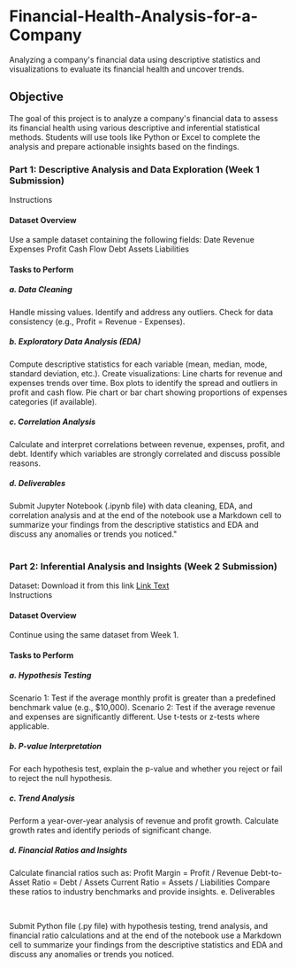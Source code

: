 # Financial-Health-Analysis-for-a-Company
Analyzing a company's financial data using descriptive statistics and visualizations to evaluate its financial health and uncover trends.

## Objective
The goal of this project is to analyze a company's financial data to assess its financial health using various descriptive and inferential statistical methods. Students will use tools like Python or Excel to complete the analysis and prepare actionable insights based on the findings.

### Part 1: Descriptive Analysis and Data Exploration (Week 1 Submission)
Instructions
#### Dataset Overview

Use a sample dataset containing the following fields:
Date
Revenue
Expenses
Profit
Cash Flow
Debt
Assets
Liabilities
#### Tasks to Perform
##### a. Data Cleaning

Handle missing values.
Identify and address any outliers.
Check for data consistency (e.g., Profit = Revenue - Expenses).
##### b. Exploratory Data Analysis (EDA)

Compute descriptive statistics for each variable (mean, median, mode, standard deviation, etc.).
Create visualizations:
Line charts for revenue and expenses trends over time.
Box plots to identify the spread and outliers in profit and cash flow.
Pie chart or bar chart showing proportions of expenses categories (if available).
##### c. Correlation Analysis

Calculate and interpret correlations between revenue, expenses, profit, and debt.
Identify which variables are strongly correlated and discuss possible reasons.
##### d. Deliverables

Submit Jupyter Notebook (.ipynb file) with data cleaning, EDA, and correlation analysis and at the end of the notebook use a Markdown cell to summarize your findings from the descriptive statistics and EDA and discuss any anomalies or trends you noticed."
</br>
</br>

### Part 2: Inferential Analysis and Insights (Week 2 Submission)
Dataset: Download it from this link <a href="#">Link Text</a> </br>
Instructions
#### Dataset Overview

Continue using the same dataset from Week 1.
#### Tasks to Perform
##### a. Hypothesis Testing

Scenario 1: Test if the average monthly profit is greater than a predefined benchmark value (e.g., $10,000).
Scenario 2: Test if the average revenue and expenses are significantly different.
Use t-tests or z-tests where applicable.
##### b. P-value Interpretation

For each hypothesis test, explain the p-value and whether you reject or fail to reject the null hypothesis.
##### c. Trend Analysis

Perform a year-over-year analysis of revenue and profit growth.
Calculate growth rates and identify periods of significant change.
##### d. Financial Ratios and Insights

Calculate financial ratios such as:
Profit Margin = Profit / Revenue
Debt-to-Asset Ratio = Debt / Assets
Current Ratio = Assets / Liabilities
Compare these ratios to industry benchmarks and provide insights.
e. Deliverables

</br>

Submit Python file (.py file) with hypothesis testing, trend analysis, and financial ratio calculations and at the end of the notebook use a Markdown cell to summarize your findings from the descriptive statistics and EDA and discuss any anomalies or trends you noticed.


